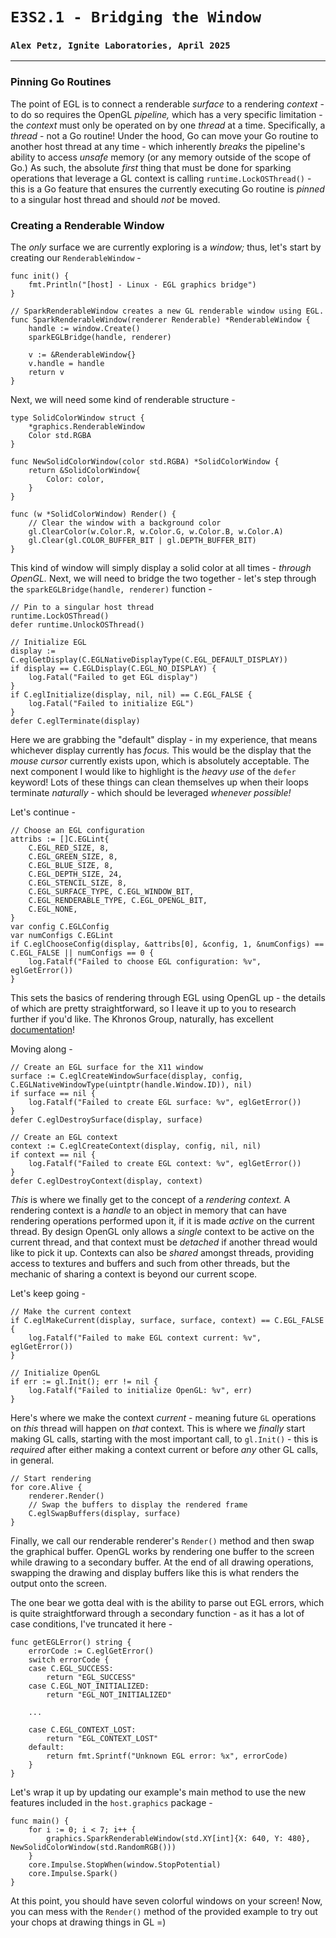 # `E3S2.1 - Bridging the Window`
### `Alex Petz, Ignite Laboratories, April 2025`

---

### Pinning Go Routines
The point of EGL is to connect a renderable _surface_ to a rendering _context_ - to do so requires the OpenGL _pipeline,_
which has a very specific limitation - the _context_ must only be operated on by one _thread_ at a time.  Specifically,
a _thread_ - not a Go routine!  Under the hood, Go can move your Go routine to another host thread at any time - which
inherently _breaks_ the pipeline's ability to access _unsafe_ memory (or any memory outside of the scope of Go.)  As such,
the absolute _first_ thing that must be done for sparking operations that leverage a GL context is calling 
`runtime.LockOSThread()` - this is a Go feature that ensures the currently executing Go routine is _pinned_ to a singular
host thread and should _not_ be moved.

### Creating a Renderable Window
The _only_ surface we are currently exploring is a _window;_ thus, let's start by creating our `RenderableWindow` - 

    func init() {
        fmt.Println("[host] - Linux - EGL graphics bridge")
    }
    
    // SparkRenderableWindow creates a new GL renderable window using EGL.
    func SparkRenderableWindow(renderer Renderable) *RenderableWindow {
        handle := window.Create()
        sparkEGLBridge(handle, renderer)
    
        v := &RenderableWindow{}
        v.handle = handle
        return v
    }

Next, we will need some kind of renderable structure - 

    type SolidColorWindow struct {
        *graphics.RenderableWindow
        Color std.RGBA
    }
    
    func NewSolidColorWindow(color std.RGBA) *SolidColorWindow {
        return &SolidColorWindow{
            Color: color,
        }
    }
    
    func (w *SolidColorWindow) Render() {
        // Clear the window with a background color
        gl.ClearColor(w.Color.R, w.Color.G, w.Color.B, w.Color.A)
        gl.Clear(gl.COLOR_BUFFER_BIT | gl.DEPTH_BUFFER_BIT)
    }

This kind of window will simply display a solid color at all times - _through OpenGL._  Next, we will need to
bridge the two together - let's step through the `sparkEGLBridge(handle, renderer)` function -

    // Pin to a singular host thread
	runtime.LockOSThread()
	defer runtime.UnlockOSThread()

	// Initialize EGL
	display := C.eglGetDisplay(C.EGLNativeDisplayType(C.EGL_DEFAULT_DISPLAY))
	if display == C.EGLDisplay(C.EGL_NO_DISPLAY) {
		log.Fatal("Failed to get EGL display")
	}
	if C.eglInitialize(display, nil, nil) == C.EGL_FALSE {
		log.Fatal("Failed to initialize EGL")
	}
	defer C.eglTerminate(display)

Here we are grabbing the "default" display - in my experience, that means whichever display currently has _focus._
This would be the display that the _mouse cursor_ currently exists upon, which is absolutely acceptable.  The next
component I would like to highlight is the _heavy use_ of the `defer` keyword!  Lots of these things can clean
themselves up when their loops terminate _naturally_ - which should be leveraged _whenever possible!_

Let's continue -

	// Choose an EGL configuration
	attribs := []C.EGLint{
		C.EGL_RED_SIZE, 8,
		C.EGL_GREEN_SIZE, 8,
		C.EGL_BLUE_SIZE, 8,
		C.EGL_DEPTH_SIZE, 24,
		C.EGL_STENCIL_SIZE, 8,
		C.EGL_SURFACE_TYPE, C.EGL_WINDOW_BIT,
		C.EGL_RENDERABLE_TYPE, C.EGL_OPENGL_BIT,
		C.EGL_NONE,
	}
	var config C.EGLConfig
	var numConfigs C.EGLint
	if C.eglChooseConfig(display, &attribs[0], &config, 1, &numConfigs) == C.EGL_FALSE || numConfigs == 0 {
		log.Fatalf("Failed to choose EGL configuration: %v", eglGetError())
	}

This sets the basics of rendering through EGL using OpenGL up - the details of which are pretty straightforward,
so I leave it up to you to research further if you'd like.  The Khronos Group, naturally, has excellent [documentation](https://registry.khronos.org/EGL/sdk/docs/man/html/eglChooseConfig.xhtml)! 

Moving along -

	// Create an EGL surface for the X11 window
	surface := C.eglCreateWindowSurface(display, config, C.EGLNativeWindowType(uintptr(handle.Window.ID)), nil)
	if surface == nil {
		log.Fatalf("Failed to create EGL surface: %v", eglGetError())
	}
	defer C.eglDestroySurface(display, surface)

	// Create an EGL context
	context := C.eglCreateContext(display, config, nil, nil)
	if context == nil {
		log.Fatalf("Failed to create EGL context: %v", eglGetError())
	}
	defer C.eglDestroyContext(display, context)

_This_ is where we finally get to the concept of a _rendering context._  A rendering context is a _handle_ to
an object in memory that can have rendering operations performed upon it, if it is made _active_ on the current
thread.  By design OpenGL only allows a _single_ context to be active on the current thread, and that context
must be _detached_ if another thread would like to pick it up.  Contexts can also be _shared_ amongst threads,
providing access to textures and buffers and such from other threads, but the mechanic of sharing a context is 
beyond our current scope.    

Let's keep going -

	// Make the current context
	if C.eglMakeCurrent(display, surface, surface, context) == C.EGL_FALSE {
		log.Fatalf("Failed to make EGL context current: %v", eglGetError())
	}

	// Initialize OpenGL
	if err := gl.Init(); err != nil {
		log.Fatalf("Failed to initialize OpenGL: %v", err)
	}

Here's where we make the context _current_ - meaning future `GL` operations on _this_ thread will happen on _that_
context.  This is where we _finally_ start making GL calls, starting with the most important call, to `gl.Init()` - 
this is _required_ after either making a context current or before _any_ other GL calls, in general.

	// Start rendering
	for core.Alive {
		renderer.Render()
		// Swap the buffers to display the rendered frame
		C.eglSwapBuffers(display, surface)
	}

Finally, we call our renderable renderer's `Render()` method and then swap the graphical buffer.  OpenGL works by rendering
one buffer to the screen while drawing to a secondary buffer.  At the end of all drawing operations, swapping the drawing and 
display buffers like this is what renders the output onto the screen.

The one bear we gotta deal with is the ability to parse out EGL errors, which is quite straightforward through
a secondary function - as it has a lot of case conditions, I've truncated it here -

    func getEGLError() string {
        errorCode := C.eglGetError()
        switch errorCode {
        case C.EGL_SUCCESS:
            return "EGL_SUCCESS"
        case C.EGL_NOT_INITIALIZED:
            return "EGL_NOT_INITIALIZED"

        ...

        case C.EGL_CONTEXT_LOST:
            return "EGL_CONTEXT_LOST"
        default:
            return fmt.Sprintf("Unknown EGL error: %x", errorCode)
        }
    }

Let's wrap it up by updating our example's main method to use the new features included in the `host.graphics` package -

    func main() {
        for i := 0; i < 7; i++ {
		    graphics.SparkRenderableWindow(std.XY[int]{X: 640, Y: 480}, NewSolidColorWindow(std.RandomRGB()))
        }
        core.Impulse.StopWhen(window.StopPotential)
        core.Impulse.Spark()
    }

At this point, you should have seven colorful windows on your screen!  Now, you can mess with the `Render()` method of
the provided example to try out your chops at drawing things in GL =)